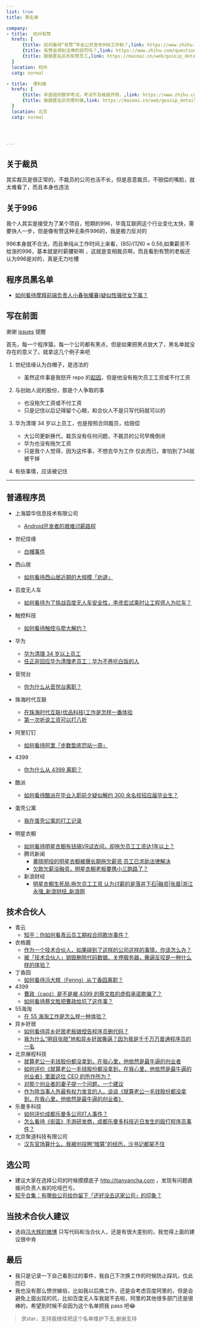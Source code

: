 ```yaml
---
list: true
title: 黑名单

company:
- title:  杭州有赞
  hrefs: [
      {title: 如何看待“有赞”年会公开宣布996工作制？,link: https://www.zhihu.com/question/309428750},
      {title: 有赞会得到法律的惩罚吗？,link: https://www.zhihu.com/question/310419862},
      {title: 脉脉匿名区的有赞员工,link: https://maimai.cn/web/gossip_detail?encode_id=eyJ0eXAiOiJKV1QiLCJhbGciOiJIUzI1NiJ9.eyJpZCI6MTk2MDc3MzAsImlhdCI6MTU0ODY1NDIxOX0.JSAyjakN-V_ZBQfjKxOl3MZKBcV7uLHyPZ1N-1mKXJI}
  ]
  location: 杭州
  catg: normal

- title:  便利蜂
  hrefs: [
      {title: 年底组织数学考试，考试不及格就开除。,link: https://www.zhihu.com/question/309428750},
      {title: 脉脉匿名区的便利蜂,link: https://maimai.cn/web/gossip_detail?encode_id=eyJ0eXAiOiJKV1QiLCJhbGciOiJIUzI1NiJ9.eyJpZCI6MTk3MzA4MjAsImlhdCI6MTU0ODY1NDI3OH0.UwkUFUh0wXgox30vxMCYyiRZW1dhzgWZKExIC6PT0V4},
  ]
  location: 北京
  catg: normal




---
```






## 关于裁员

其实裁员是很正常的，不裁员的公司也活不长，但是恶意裁员，不赔偿的嘴脸，就太难看了，而且本身也违法



## 关于996

我个人其实是接受为了某个项目，短期的996，毕竟互联网这个行业变化太快，需要快人一步，但是像有赞这种无条件996的，我是极力反对的

996本身就不合法，而且单纯从工作时间上来看，(8*5)/(12*6) ≈ 0.56,如果薪资不给涨的996，基本就是时薪腰斩啊 ，这就是变相裁员啊，而且看到有赞的老板还认为996是对的，真是无力吐槽




## 程序员黑名单

- [如何看待摩拜前端负责人小春张耀春)疑似性骚扰女下属？](https://www.zhihu.com/question/289146339?from=groupmessage&isappinstalled=0&utm_medium=social&utm_oi=581028265741783040&utm_source=wechat_session)

## 写在前面

谢谢 [issues](https://github.com/shengxinjing/programmer-job-blacklist/issues/20) 提醒

首先，每一个程序猿，每一个公司都有黑点，但是如果把黑点放大了，黑名单就没存在的意义了。就拿这几个例子来吧

1. 世纪佳缘认为白帽子，是违法的
   - 虽然这件事是我怒开 repo 的[起因](https://www.zhihu.com/question/47775182)，但是他没有拖欠员工工资或不付工资

2. 与创始人说的股份，那是个人争取的事
   - 也没拖欠工资或不付工资
   - 只是记住以后记得留个心眼，和合伙人不是只写代码就可以的
3. 华为清理 34 岁以上员工，也是按照合同裁员，给赔偿
   - 大公司更新换代，裁员没有任何问题，不裁员的公司早晚倒闭
   - 华为也没有拖欠工资
   - 只是我个人觉得，因为这件事，不想去华为工作 仅此而已，害怕到了34就被干掉
4. 有些事情，应该被记住

------

## 普通程序员

- 上海碧华信息技术有限公司
  - [Android开发者的艰难讨薪路程](https://juejin.im/post/59bb3de35188257e7a427a6d)
- 世纪佳缘
  - [白帽事件](https://www.zhihu.com/question/47775182)
- 西山居
  - [如何看待西山居近期的大规模「劝退」](https://www.zhihu.com/question/40739038)


- 百度无人车
  - [如何看待为了挑战百度无人车安全性，李彦宏试乘时让工程师人为拦车？](https://www.zhihu.com/question/52768740?sort=created)
- 触控科技
  - [如何看待触控与廖大解约？](https://www.zhihu.com/question/55756584/answer/146106517)
- 华为
  - [华为清理 34 岁以上员工](https://www.zhihu.com/question/55618811)
  - [任正非回应华为清理老员工：华为不养吃白饭的人](http://www.williamlong.info/archives/4894.html)
- 音悦台
  - [你为什么从音悦台离职？](https://www.zhihu.com/question/22461542)
- 珠海时代互联
  - [在珠海时代互联(优品科技)工作是怎样一番体验](https://www.zhihu.com/question/54987066)
  - [第一次听说工资可以打八折](https://www.v2ex.com/t/348047#reply50)
- 阿里钉钉
  - [如何看待阿里「步数垫底罚站一周」](https://www.zhihu.com/question/57732499)
- 4399
  - [你为什么从 4399 离职？](https://www.zhihu.com/question/22048775)
- 酷派
  - [如何看待酷派在毕业入职前夕疑似解约 300 余名校招应届毕业生？](https://www.zhihu.com/question/59878776)  
- 蛋壳公寓
  - [我在蛋壳公寓的打工记录](https://zhuanlan.zhihu.com/p/27831054)
- 明星衣橱
  - [如何看待明星衣橱有钱搞VR试衣间，却拖欠员工工资达1年以上？](https://maimai.cn/article/topic?id=21179)
  - 腾讯新闻
    - [黄晓明投的明星衣橱被爆长期拖欠薪资 员工已求助法律解决](https://xw.qq.com/tech/20170904089402/TEC2017090408940200)
    - [欠款欠薪没融资，明星衣橱老板要携小三跑路了？](https://xw.qq.com/cmsid/20170906A02KJP00)
  - 新浪财经
    - [明星衣橱生死局:拖欠员工工资 认为讨薪的是落井下石|融资|张晨|浙江永强_新浪财经_新浪网](http://finance.sina.com.cn/chanjing/gsnews/2017-09-26/doc-ifymenmt6937590.shtml)

## 技术合伙人

- 青云
  - [知乎：你如何看青云员工期权合同欺诈事件？](https://www.zhihu.com/question/47442360)
- 衣格鹿
  - [作为一个技术合伙人，如果碰到了这样的公司这样的事情，你该怎么办？](https://www.zhihu.com/question/38295860/answer/75732778)
  - [被「技术合伙人」销毁删除代码数据、关停服务器，撕逼反咬是一种什么样的体验？](https://www.zhihu.com/question/38333196/answer/75901815)
- 丁香园
  - [如何看待冯大辉（Fenng）从丁香园离职？](https://www.zhihu.com/question/48607258)
- 4399
  - [曹政（caoz）是不是被 4399 的蔡文胜的虚假承诺欺骗了？](https://www.zhihu.com/question/23552172)
  - [如何看待蔡文胜把曹政给坑了这件事？](https://www.zhihu.com/question/23554339)
- 55海淘
  - [在 55 海淘工作是怎么样一种体验？](https://www.zhihu.com/question/43651618)
- 异乡好居
  - [如何看待异乡好居老板娘控告程序员删代码？](https://www.zhihu.com/question/46294596)
  - [我为什么“明目张胆”地和异乡好居撕逼？因为我是千千万万普通程序员的一名](https://zhuanlan.zhihu.com/p/20907546)
- 北京展程科技
  - [就算老公一毛钱股份都没拿到，在我心里，他依然是最牛逼的创业者](http://mp.weixin.qq.com/s/C5aDa0pzoUGk6_4q-qKCaQ)
  - [如何评价《就算老公一毛钱股份都没拿到，在我心里，他依然是最牛逼的创业者》里面这位 CEO 的所作所为？](https://www.zhihu.com/question/56175498)
  - [对那个创业者的妻子提一个问题，一个建议](https://mp.weixin.qq.com/s?__biz=MzA3MjA4MDI5OQ==&mid=2651728497&idx=1&sn=4a44f4da1c8450aafdd59608d1ccfe97&key=ffe67a077c969a8bcd4e189116725132332291db2178c0be737bc6ebbe76b14b33eeeb9feb29c85e37e04b8914fc96f0b3df454d6d557560d886a43cbd6c43fbc9beade7732f6df78c8485a2f7d01aaf&ascene=0&uin=MTA1MTg0NzQ0MA%3D%3D&devicetype=iMac+MacBookPro8%2C1+OSX+OSX+10.11.6+build(15G1217)&version=12010210&nettype=WIFI&fontScale=100&pass_ticket=s6mb9CuZGxkN8n8xyrkfgTaSA%2FlrAhiGOafJkPjKj5Hy0YaGkmuwxc5%2B1DGanVEN)
  - [作为除当事人外最有权力发言的人，谈谈《就算老公一毛钱股份都没拿到，在我心里，他依然是最牛逼的创业者》](https://mp.weixin.qq.com/s?__biz=MzUyMDAwOTUwMA==&mid=2247483654&idx=1&sn=9694290fbec136b4db8ca96aaaae1610&key=ce5474c1928dba09e4eff02c16454389d8599a9d326d5d4afb783846e1c1734b3712a9ae998194fa10745212d2542b2ecd067168a2b7b09826236d58b0930a59c0f525fc54e3aed6903ac50943b387d6&ascene=0&uin=MTA1MTg0NzQ0MA%3D%3D&devicetype=iMac+MacBookPro8%2C1+OSX+OSX+10.11.6+build(15G1217)&version=12010210&nettype=WIFI&fontScale=100&pass_ticket=s6mb9CuZGxkN8n8xyrkfgTaSA%2FlrAhiGOafJkPjKj5Hy0YaGkmuwxc5%2B1DGanVEN)
- 乐曼多科技
  - [如何评价成都乐曼多公司打人事件？](https://www.zhihu.com/question/56707020)
  - [怎么看待《街篮》手游研发商，成都乐曼多科技近日发生的殴打程序员事件？](https://www.zhihu.com/question/56705233)
- 北京聚道科技有限公司
  - [汉东官场算什么，我被创投圈“暗算”的经历，沙书记都架不住](http://weibo.com/ttarticle/p/show?id=2309404098747628943708)


## 选公司

- 建议大家在选择公司的时候摸摸底子 http://tianyancha.com ，发现有问题直接问负责人省的吃哑巴亏。
- [知乎合集：有哪些公司给你留下「还好没去这家公司」的印象？](https://www.zhihu.com/question/38718862)

## 当技术合伙人建议

- 选自[冯大辉的微博](http://weibo.com/1577826897/EwLWXoxtG) 只写代码和当合伙人，还是有很大差别的，我觉得上面的建议很中肯

## 最后

- 我只是记录一下自己看到过的事件，我自己下次换工作的时候防止踩坑，仅此而已
- 我也没有那么愤世嫉俗，比如我以后换工作，还是会考虑百度阿里的，但是会避免上面出现的坑，比如百度无人车我就不去啦，阿里的其他很多部门还是很棒的，希望到时候不会因为这个名单把我 pass 吧:joy:

> 求star，支持我继续把这个名单维护下去,谢谢支持

